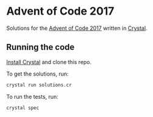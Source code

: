 # Advent of Code 2017

Solutions for the [Advent of Code 2017](http://adventofcode.com/2017) written in [Crystal](https://crystal-lang.org/).

## Running the code

[Install Crystal](https://crystal-lang.org/docs/installation/) and clone this repo.

To get the solutions, run:

```bash
crystal run solutions.cr
```

To run the tests, run:

```bash
crystal spec
```